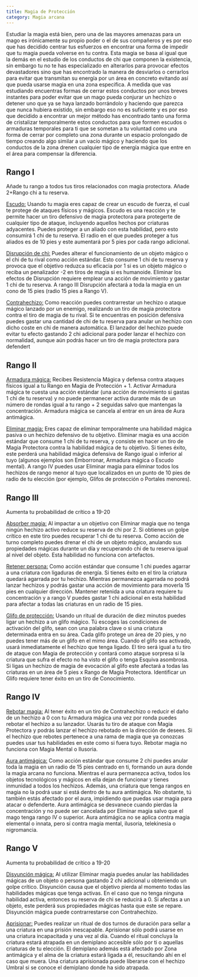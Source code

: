 ```yaml
---
title: Magia de Protección
category: Magia arcana
---
```


Estudiar la magia está bien, pero una de las mayores amenazas para un mago es irónicamente su propio poder o el de sus compañeros y es por eso que has decidido centrar tus esfuerzos en encontrar una forma de impedir que tu magia pueda volverse en tu contra. Esta magia se basa al igual que la demás en el estudio de los conductos de chi que componen la existencia, sin embargo tu no te has especializado en alterarlos para provocar efectos devastadores sino que has encontrado la manera de desviarlos o cerrarlos para evitar que transmitan su energía por un área en concreto evitando así que pueda usarse magia en una zona especifica. A medida que vas estudiando encuentras formas de cerrar estos conductos por unos breves instantes para poder evitar que un mago pueda conjurar un hechizo o detener uno que ya se haya lanzado borrándolo y haciendo que parezca que nunca hubiera existido, sin embargo eso no es suficiente y es por eso que decidido a encontrar un mejor método has encontrado tanto una forma de cristalizar temporalmente estos conductos para que formen escudos o armaduras temporales para ti que se sometan a tu voluntad como una forma de cerrar por completo una zona durante un espacio prolongado de tiempo creando algo similar a un vacío mágico y haciendo que los conductos de la zona drenen cualquier tipo de energía mágica que entre en el área para compensar la diferencia.

## Rango I

Añade tu rango a todos tus tiros relacionados con magia protectora. Añade 2+Rango chi a tu reserva.

<u>Escudo:</u> Usando tu magia eres capaz de crear un escudo de fuerza, el cual te protege de ataques físicos y mágicos. Escudo es una reacción y te permite hacer un tiro defensivo de magia protectora para protegerte de cualquier tipo de ataque, incluyendo aquellos hechos por criaturas adyacentes. Puedes proteger a un aliado con esta habilidad, pero esto consumirá 1 chi de tu reserva. El radio en el que puedes proteger a tus aliados es de 10 pies y este aumentará por 5 pies por cada rango adicional.

<u>Disrupción de chi:</u> Puedes alterar el funcionamiento de un objeto mágico o el chi de tu rival como acción estándar. Esto consume 1 chi de tu reserva y provoca que el objetivo reduzca su eficacia por 1 si es un objeto mágico o reciba un penalizador -2 en tiros de magia si es humanoide. Eliminar los efectos de Disrupción requiere emplear una acción de movimiento y gastar 1 chi de tu reserva. A rango III Disrupción afectará a toda la magia en un cono de 15 pies (radio 15 pies a Rango V).

<u>Contrahechizo:</u> Como reacción puedes contrarrestar un hechizo o ataque mágico lanzado por un enemigo, realizando un tiro de magia protectora contra el tiro de magia de tu rival. Si te encuentras en posición defensiva puedes gastar una cantidad de chi de tu reserva para anular un hechizo con dicho coste en chi de manera automática. El lanzador del hechizo puede evitar tu efecto gastando 2 chi adicional para poder lanzar el hechizo con normalidad, aunque aún podrás hacer un tiro de magia protectora para defendert

## Rango II

<u>Armadura mágica:</u> Recibes Resistencia Mágica y defensa contra ataques físicos igual a tu Rango en Magia de Protección + 1. Activar Armadura mágica te cuesta una acción estándar (una acción de movimiento si gastas 1 chi de tu reserva) y no puede permanecer activa durante más de un número de rondas igual a tu rango + 2 seguidas salvo que mantengas la concentración. Armadura mágica se cancela al entrar en un área de Aura antimágica. 

<u>Eliminar magia:</u> Eres capaz de eliminar temporalmente una habilidad mágica pasiva o un hechizo defensivo de tu objetivo. Eliminar magia es una acción estándar que consume 1 chi de tu reserva, y consiste en hacer un tiro de Magia Protectora contra la habilidad mágica de tu objetivo. Si tienes éxito, este perderá una habilidad mágica defensiva de Rango igual o inferior al tuyo (algunos ejemplos son Emborronar, Armadura mágica o Escudo mental). A rango IV puedes usar Eliminar magia para eliminar todos los hechizos de rango menor al tuyo que localizados en un punto de 10 pies de radio de tu elección (por ejemplo, Glifos de protección o Portales menores).

## Rango III

Aumenta tu probabilidad de crítico a 19-20

<u>Absorber magia:</u> Al impactar a un objetivo con Eliminar magia que no tenga ningún hechizo activo reduce su reserva de chi por 2. Si obtienes un golpe crítico en este tiro puedes recuperar 1 chi de tu reserva. Como acción de turno completo puedes drenar el chi de un objeto mágico, anulando sus propiedades mágicas durante un día y recuperando chi de tu reserva igual al nivel del objeto. Esta habilidad no funciona con artefactos.

<u>Retener persona:</u> Como acción estándar que consume 1 chi puedes agarrar a una criatura con ligaduras de energía. Si tienes éxito en el tiro la criatura quedará agarrada por tu hechizo. Mientras permanezca agarrada no podrá lanzar hechizos y podrás gastar una acción de movimiento para moverla 15 pies en cualquier dirección. Mantener retenida a una criatura requiere tu concentración y a rango V puedes gastar 1 chi adicional en esta habilidad para afectar a todas las criaturas en un radio de 15 pies.

<u>Glifo de protección:</u> Usando un ritual de duración de diez minutos puedes ligar un hechizo a un glifo mágico. Tú escoges las condiciones de activación del glifo, sean con una palabra clave o si una criatura determinada entra en su área. Cada glifo protege un área de 20 pies, y no puedes tener más de un glifo en el mimo área. Cuando el glifo sea activado, usará inmediatamente el hechizo que tenga ligado. El tiro será igual a tu tiro de ataque con Magia de protección y contará como ataque sorpresa si la criatura que sufra el efecto no ha visto el glifo o tenga Esquiva asombrosa. Si ligas un hechizo de magia de evocación al glifo este afectará a todas las criaturas en un área de 5 pies x Rango de Magia Protectora. Identificar un Glifo requiere tener éxito en un tiro de Conocimiento.

## Rango IV

<u>Rebotar magia:</u> Al tener éxito en un tiro de Contrahechizo o reducir el daño de un hechizo a 0 con tu Armadura mágica una vez por ronda puedes rebotar el hechizo a su lanzador. Usarás tu tiro de ataque con Magia Protectora y podrás lanzar el hechizo rebotado en la dirección de desees. Si el hechizo que rebotes pertenece a una rama de magia que ya conozcas puedes usar tus habilidades en este como si fuera tuyo. Rebotar magia no funciona con Magia Mental o Ilusoria.

<u>Aura antimágica:</u> Como acción estándar que consume 2 chi puedes anular toda la magia en un radio de 15 pies centrado en ti, formando un aura donde la magia arcana no funciona. Mientras el aura permanezca activa, todos los objetos tecnológicos y mágicos en ella dejan de funcionar y tienes inmunidad a todos los hechizos. Además, una criatura que tenga rangos en magia no la podrá usar si está dentro de tu aura antimágica. No obstante, tú también estás afectado por el aura, impidiendo que puedas usar magia para atacar o defenderte. Aura antimágica se desvanece cuando pierdas la concentración y no puede ser cancelada por Eliminar magia salvo que el mago tenga rango IV o superior. Aura antimágica no se aplica contra magia elemental o innata, pero sí contra magia mental, ilusoria, telekinesia o nigromancia.

## Rango V 

Aumenta tu probabilidad de crítico a 19-20

<u>Disyunción mágica:</u> Al utilizar Eliminar magia puedes anular las habilidades mágicas de un objeto o persona gastando 2 chi adicional u obteniendo un golpe crítico. Disyunción causa que el objetivo pierda al momento todas las habilidades mágicas que tenga activas. En el caso que no tenga ninguna habilidad activa, entonces su reserva de chi se reducirá a 0. Si afectas a un objeto, este perderá sus propiedades mágicas hasta que este se repare. Disyunción mágica puede contrarrestarse con Contrahechizo.

<u>Aprisionar:</u> Puedes realizar un ritual de dos turnos de duración para sellar a una criatura en una prisión inescapable. Aprisionar sólo podrá usarse en una criatura incapacitada y una vez al día. Cuando el ritual concluya la criatura estará atrapada en un demiplano accesible sólo por ti o aquellas criaturas de tu elección. El demiplano además está afectado por Zona antimágica y el alma de la criatura estará ligada a él, resucitando ahí en el caso que muera. Una criatura aprisionada puede liberarse con el hechizo Umbral si se conoce el demiplano donde ha sido atrapada.